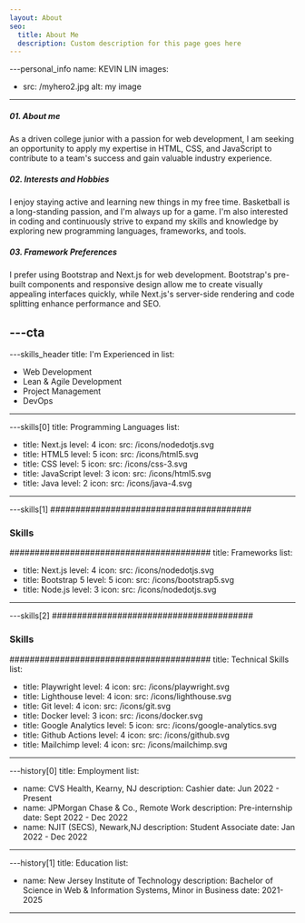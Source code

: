 ```yaml
---
layout: About
seo:
  title: About Me
  description: Custom description for this page goes here
---
```




---personal_info
name: KEVIN LIN
images:
  - src: /myhero2.jpg
    alt: my image
---
##### <span>01.</span> About me

As a driven college junior with a passion for web development, I am seeking an opportunity to apply my expertise in HTML, CSS, and JavaScript to contribute to a team's success and gain valuable industry experience.

##### <span>02.</span> Interests and Hobbies

I enjoy staying active and learning new things in my free time. Basketball is a long-standing passion, and I'm always up for a game. I'm also interested in coding and continuously strive to expand my skills and knowledge by exploring new programming languages, frameworks, and tools.

##### <span>03.</span> Framework Preferences

I prefer using Bootstrap and Next.js for web development. Bootstrap's pre-built components and responsive design allow me to create visually appealing interfaces quickly, while Next.js's server-side rendering and code splitting enhance performance and SEO.



---cta
---


---skills_header
title: I'm Experienced in
list:
  - Web Development
  - Lean & Agile Development
  - Project Management
  - DevOps
---



---skills[0]
title: Programming Languages
list:
  - title: Next.js
    level: 4
    icon:
      src: /icons/nodedotjs.svg
  - title: HTML5
    level: 5
    icon:
      src: /icons/html5.svg
  - title: CSS
    level: 5
    icon:
      src: /icons/css-3.svg
  - title: JavaScript
    level: 3
    icon:
      src: /icons/html5.svg
  - title: Java
    level: 2
    icon:
      src: /icons/java-4.svg
---



---skills[1]
########################################
### Skills
########################################
title: Frameworks
list:
  - title: Next.js
    level: 4
    icon:
      src: /icons/nodedotjs.svg
  - title: Bootstrap 5
    level: 5
    icon:
      src: /icons/bootstrap5.svg
  - title: Node.js
    level: 3
    icon:
      src: /icons/nodedotjs.svg
---

---skills[2]
########################################
### Skills
########################################
title: Technical Skills
list:
  - title: Playwright 
    level: 4
    icon:
      src: /icons/playwright.svg
  - title: Lighthouse
    level: 4
    icon:
      src: /icons/lighthouse.svg
  - title: Git
    level: 4
    icon:
      src: /icons/git.svg
  - title: Docker
    level: 3
    icon:
      src: /icons/docker.svg
  - title: Google Analytics
    level: 5
    icon:
      src: /icons/google-analytics.svg
  - title: Github Actions
    level: 4
    icon:
      src: /icons/github.svg
  - title: Mailchimp
    level: 4
    icon:
      src: /icons/mailchimp.svg
---



---history[0]
title: Employment
list:
  - name: CVS Health, Kearny, NJ
    description: Cashier
    date: Jun 2022 - Present
  - name: JPMorgan Chase & Co., Remote Work
    description: Pre-internship
    date: Sept 2022 - Dec 2022
  - name: NJIT (SECS), Newark,NJ
    description: Student Associate
    date: Jan 2022 - Dec 2022
---



---history[1]
title: Education
list:
  - name: New Jersey Institute of Technology
    description: Bachelor of Science in Web & Information Systems, Minor in Business
    date: 2021-2025
---